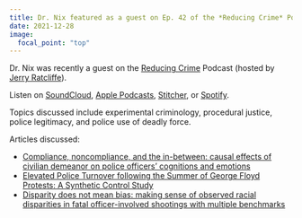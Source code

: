 ```yaml
---
title: Dr. Nix featured as a guest on Ep. 42 of the *Reducing Crime* Podcast
date: 2021-12-28
image:
  focal_point: "top"
---
```


Dr. Nix was recently a guest on the [Reducing Crime](https://podcasts.apple.com/us/podcast/reducing-crime/id1412813382) Podcast (hosted by [Jerry Ratcliffe](https://twitter.com/Jerry_Ratcliffe)).

<!--more-->

Listen on [SoundCloud](https://soundcloud.com/user-780649270/justin-nix), [Apple Podcasts](https://podcasts.apple.com/us/podcast/id1412813382), [Stitcher](https://www.stitcher.com/podcast/reducing-crime), or [Spotify](https://open.spotify.com/show/4qeJBgSv2EPOmJWtaMKH1w). 

Topics discussed include experimental criminology, procedural justice, police legitimacy, and police use of deadly force. 

Articles discussed: 

* [Compliance, noncompliance, and the in-between: causal effects of civilian demeanor on police officers’ cognitions and emotions](https://link.springer.com/article/10.1007%2Fs11292-019-09363-4)
* [Elevated Police Turnover following the Summer of George Floyd Protests: A Synthetic Control Study](https://jnix.netlify.app/files/pdfs/cpp_turnover.pdf)
* [Disparity does not mean bias: making sense of observed racial disparities in fatal officer-involved shootings with multiple benchmarks](https://digitalcommons.unomaha.edu/cgi/viewcontent.cgi?article=1061&context=criminaljusticefacpub)